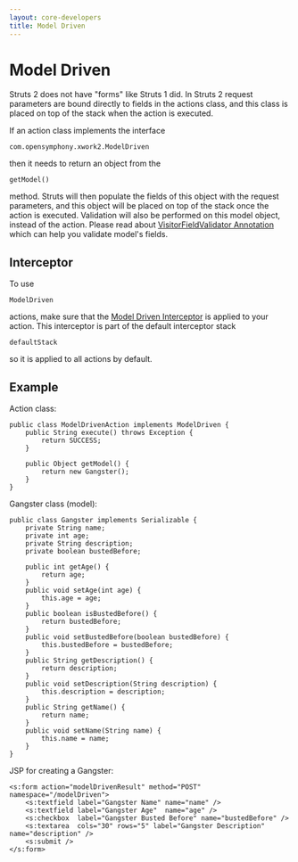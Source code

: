 ```yaml
---
layout: core-developers
title: Model Driven
---
```


# Model Driven

Struts 2 does not have "forms" like Struts 1 did\. In Struts 2 request parameters are bound directly to fields in the actions class, and this class is placed on top of the stack when the action is executed\.

If an action class implements the interface 

~~~~~~~
com.opensymphony.xwork2.ModelDriven
~~~~~~~
 then it needs to return an object from the 

~~~~~~~
getModel()
~~~~~~~
 method\. Struts will then populate the fields of this object with the request parameters, and this object will be placed on top of the stack once the action is executed\. Validation will also be performed on this model object, instead of the action\. Please read about [VisitorFieldValidator Annotation](visitor-field-validator-annotation.html) which can help you validate model's fields\.

## Interceptor

To use 

~~~~~~~
ModelDriven
~~~~~~~
 actions, make sure that the [Model Driven Interceptor](model-driven-interceptor.html) is applied to your action\. This interceptor is part of the default interceptor stack 

~~~~~~~
defaultStack
~~~~~~~
 so it is applied to all actions by default\.

## Example

Action class:


~~~~~~~
public class ModelDrivenAction implements ModelDriven { 
    public String execute() throws Exception {
        return SUCCESS;
    }

    public Object getModel() {
        return new Gangster();
    }
}

~~~~~~~

Gangster class (model):


~~~~~~~
public class Gangster implements Serializable {
    private String name;
    private int age;
    private String description;
    private boolean bustedBefore;

    public int getAge() {
        return age;
    }
    public void setAge(int age) {
        this.age = age;
    }
    public boolean isBustedBefore() {
        return bustedBefore;
    }
    public void setBustedBefore(boolean bustedBefore) {
        this.bustedBefore = bustedBefore;
    }
    public String getDescription() {
        return description;
    }
    public void setDescription(String description) {
        this.description = description;
    }
    public String getName() {
        return name;
    }
    public void setName(String name) {
        this.name = name;
    }
}

~~~~~~~

JSP for creating a Gangster:


~~~~~~~
<s:form action="modelDrivenResult" method="POST" namespace="/modelDriven">   
    <s:textfield label="Gangster Name" name="name" />
    <s:textfield label="Gangster Age"  name="age" />
    <s:checkbox  label="Gangster Busted Before" name="bustedBefore" />
    <s:textarea  cols="30" rows="5" label="Gangster Description" name="description" />           
    <s:submit />
</s:form>

~~~~~~~